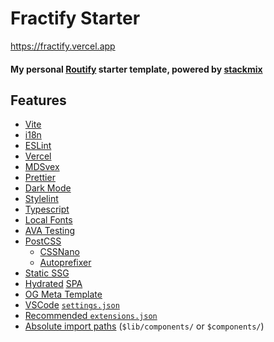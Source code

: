 # Fractify Starter
https://fractify.vercel.app

#### My personal [Routify](https://routify.dev) starter template, powered by [stackmix](https://github.com/roxiness/stackmix)

## Features

- [Vite](http://vitejs.dev/)
- [i18n](https://developer.mozilla.org/en-US/docs/Mozilla/Add-ons/WebExtensions/API/i18n)
- [ESLint](https://eslint.org/)
- [Vercel](https://vercel.com/)
- [MDSvex](https://mdsvex.com/)
- [Prettier](https://prettier.io/)
- [Dark Mode](https://blog.weekdone.com/why-you-should-switch-on-dark-mode/)
- [Stylelint](https://stylelint.io/)
- [Typescript](https://www.typescriptlang.org/)
- [Local Fonts](https://www.tunetheweb.com/blog/should-you-self-host-google-fonts/)
- [AVA Testing](https://github.com/avajs/ava)
- [PostCSS](https://postcss.org/)
	- [CSSNano](https://cssnano.co/)
	- [Autoprefixer](https://github.com/postcss/autoprefixer)
- [Static SSG](https://github.com/roxiness/spank)
- [Hydrated](https://en.wikipedia.org/wiki/Hydration_(web_development)) [SPA](https://en.wikipedia.org/wiki/Single-page_application)
- [OG Meta Template](https://ogp.me/)
- [VSCode](https://code.visualstudio.com/) [`settings.json`](https://marketplace.visualstudio.com/items?itemName=svelte.svelte-vscode)
- [Recommended `extensions.json`](https://code.visualstudio.com/docs/editor/extension-marketplace#_recommended-extensions)
- [Absolute import paths](https://levelup.gitconnected.com/get-rid-of-relative-import-path-hell-in-your-typescript-project-9952adec2e84) (`$lib/components/` or `$components/`)